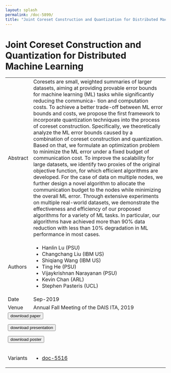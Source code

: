 ```yaml
---
layout: splash
permalink: /doc-5899/
title: "Joint Coreset Construction and Quantization for Distributed Machine Learning"
---
```


# Joint Coreset Construction and Quantization for Distributed Machine Learning

<table>
    <tbody>
    <tr>
        <td>Abstract</td>
        <td>Coresets are small, weighted summaries of larger datasets, aiming at providing provable error bounds for machine learning (ML) tasks while significantly reducing the communica- tion and computation costs. To achieve a better trade-off between ML error bounds and costs, we propose the first framework to incorporate quantization techniques into the process of coreset construction. Specifically, we theoretically analyze the ML error bounds caused by a combination of coreset construction and quantization. Based on that, we formulate an optimization problem to minimize the ML error under a fixed budget of communication cost. To improve the scalability for large datasets, we identify two proxies of the original objective function, for which efficient algorithms are developed. For the case of data on multiple nodes, we further design a novel algorithm to allocate the communication budget to the nodes while minimizing the overall ML error. Through extensive experiments on multiple real-world datasets, we demonstrate the effectiveness and efficiency of our proposed algorithms for a variety of ML tasks. In particular, our algorithms have achieved more than 90% data reduction with less than 10% degradation in ML performance in most cases.</td>
    </tr>
    <tr>
        <td>Authors</td>
        <td>
            <ul>
                <li>Hanlin Lu (PSU)</li>
                <li>Changchang Liu (IBM US)</li>
                <li>Shiqiang Wang (IBM US)</li>
                <li>Ting He (PSU)</li>
                <li>Vijaykrishnan Narayanan (PSU)</li>
                <li>Kevin Chan (ARL)</li>
                <li>Stephen Pasteris (UCL)</li>
            </ul>
        </td>
    </tr>
    <tr>
        <td>Date</td>
        <td>Sep-2019</td>
    </tr>
    <tr>
        <td>Venue</td>
        <td>Annual Fall Meeting of the DAIS ITA, 2019</td>
    </tr>
        <tr>
            <td colspan="2">
                <form method="get" action="https://dais-ita.org/sites/default/files/3936.pdf">
                    <button type="submit">download paper</button>
                </form>
                <form method="get" action="https://dais-ita.org/sites/default/files/3936_slides.pdf">
                    <button type="submit">download presentation</button>
                </form>
                <form method="get" action="https://dais-ita.org/sites/default/files/3936_poster.pdf">
                    <button type="submit">download poster</button>
                </form>
            </td>
        </tr>
        <tr>
            <td>Variants</td>
            <td>
                <ul>
                    <li><a href="\doc-5516\">doc-5516</a></li>
                </ul>
            </td>
        </tr>
    </tbody>
</table>
